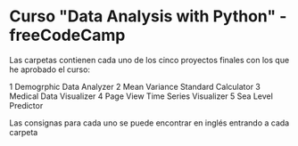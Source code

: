 # Curso "Data Analysis with Python" - freeCodeCamp

Las carpetas contienen cada uno de los cinco proyectos finales con los que he aprobado el curso:

  1  Demogrphic Data Analyzer
  2  Mean Variance Standard Calculator
  3  Medical Data Visualizer
  4  Page View Time Series Visualizer
  5  Sea Level Predictor

Las consignas para cada uno se puede encontrar en inglés entrando a cada carpeta




